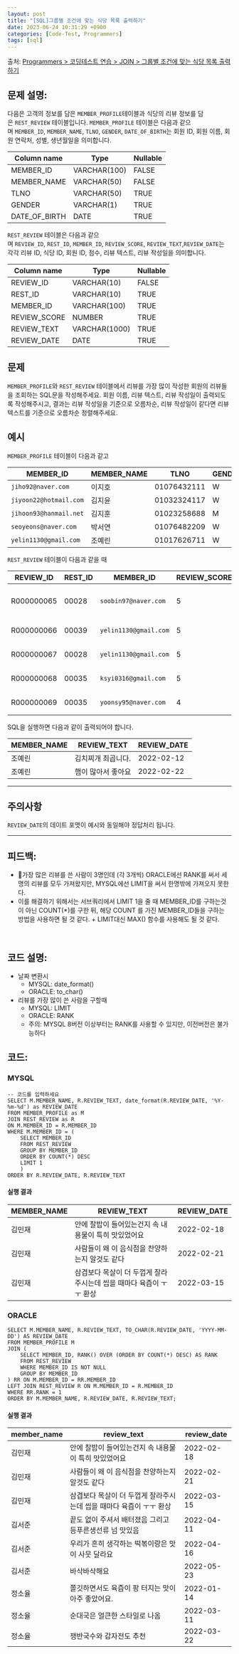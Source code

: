 ```yaml
---
layout: post
title: "[SQL]그룹별 조건에 맞는 식당 목록 출력하기"
date: 2023-06-24 10:31:29 +0900
categories: [Code-Test, Programmers]
tags: [sql]
---
```


출처: [Programmers > 코딩테스트 연습 > JOIN > 그룹별 조건에 맞는 식당 목록 출력하기](https://school.programmers.co.kr/learn/courses/30/lessons/131124)

## 문제 설명:

다음은 고객의 정보를 담은 `MEMBER_PROFILE`테이블과 식당의 리뷰 정보를 담은 `REST_REVIEW` 테이블입니다. `MEMBER_PROFILE` 테이블은 다음과 같으며 `MEMBER_ID`, `MEMBER_NAME`, `TLNO`, `GENDER`, `DATE_OF_BIRTH`는 회원 ID, 회원 이름, 회원 연락처, 성별, 생년월일을 의미합니다.

|Column name|Type|Nullable|
|---|---|---|
|MEMBER_ID|VARCHAR(100)|FALSE|
|MEMBER_NAME|VARCHAR(50)|FALSE|
|TLNO|VARCHAR(50)|TRUE|
|GENDER|VARCHAR(1)|TRUE|
|DATE_OF_BIRTH|DATE|TRUE|

`REST_REVIEW` 테이블은 다음과 같으며 `REVIEW_ID`, `REST_ID`, `MEMBER_ID`, `REVIEW_SCORE`, `REVIEW_TEXT`,`REVIEW_DATE`는 각각 리뷰 ID, 식당 ID, 회원 ID, 점수, 리뷰 텍스트, 리뷰 작성일을 의미합니다.

|Column name|Type|Nullable|
|---|---|---|
|REVIEW_ID|VARCHAR(10)|FALSE|
|REST_ID|VARCHAR(10)|TRUE|
|MEMBER_ID|VARCHAR(100)|TRUE|
|REVIEW_SCORE|NUMBER|TRUE|
|REVIEW_TEXT|VARCHAR(1000)|TRUE|
|REVIEW_DATE|DATE|TRUE|

## 문제

`MEMBER_PROFILE`와 `REST_REVIEW` 테이블에서 리뷰를 가장 많이 작성한 회원의 리뷰들을 조회하는 SQL문을 작성해주세요. 회원 이름, 리뷰 텍스트, 리뷰 작성일이 출력되도록 작성해주시고, 결과는 리뷰 작성일을 기준으로 오름차순, 리뷰 작성일이 같다면 리뷰 텍스트를 기준으로 오름차순 정렬해주세요.



## 예시

`MEMBER_PROFILE` 테이블이 다음과 같고

|MEMBER_ID|MEMBER_NAME|TLNO|GENDER|DATE_OF_BIRTH|
|---|---|---|---|---|
|`jiho92@naver.com`|이지호|01076432111|W|1992-02-12|
|`jiyoon22@hotmail.com`|김지윤|01032324117|W|1992-02-22|
|`jihoon93@hanmail.net`|김지훈|01023258688|M|1993-02-23|
|`seoyeons@naver.com`|박서연|01076482209|W|1993-03-16|
|`yelin1130@gmail.com`|조예린|01017626711|W|1990-11-30|

`REST_REVIEW` 테이블이 다음과 같을 때

|REVIEW_ID|REST_ID|MEMBER_ID|REVIEW_SCORE|REVIEW_TEXT|REVIEW_DATE|
|---|---|---|---|---|---|
|R000000065|00028|`soobin97@naver.com`|5|부찌 국물에서 샤브샤브 맛이나고 깔끔|2022-04-12|
|R000000066|00039|`yelin1130@gmail.com`|5|김치찌개 최곱니다.|2022-02-12|
|R000000067|00028|`yelin1130@gmail.com`|5|햄이 많아서 좋아요|2022-02-22|
|R000000068|00035|`ksyi0316@gmail.com`|5|숙성회가 끝내줍니다.|2022-02-15|
|R000000069|00035|`yoonsy95@naver.com`|4|비린내가 전혀없어요.|2022-04-16|

SQL을 실행하면 다음과 같이 출력되어야 합니다.

|MEMBER_NAME|REVIEW_TEXT|REVIEW_DATE|
|---|---|---|
|조예린|김치찌개 최곱니다.|2022-02-12|
|조예린|햄이 많아서 좋아요|2022-02-22|

---

## 주의사항

`REVIEW_DATE`의 데이트 포맷이 예시와 동일해야 정답처리 됩니다.
<br>

<hr>

## 피드백: 
* 가장 많은 리뷰를 쓴 사람이 3명인데 (각 3개씩) ORACLE에선 RANK를 써서 세명의 리뷰를 모두 가져왔지만, MYSQL에선 LIMIT을 써서 한명밖에 가져오지 못한다.
* 이를 해결하기 위해서는 서브쿼리에서 LIMIT 1을 줄 때 MEMBER_ID를 구하는것이 아닌 COUNT(*)를 구한 뒤, 해당 COUNT 를 가진 MEMBER_ID들을 구하는 방법을 사용하면 될 것 같다. + LIMIT대신 MAX() 함수를 사용해도 될 것 같다.

<br>

## 코드 설명:
* 날짜 변환시 
	* MYSQL: date_format()
	* ORACLE: to_char()
* 리뷰를 가장 많이 쓴 사람을 구할때
	* MYSQL: LIMIT
	* ORACLE: RANK
	* 주의: MYSQL 8버전 이상부터는 RANK를 사용할 수 있지만, 이전버전은 불가능하다

## 코드:

### MYSQL
```mysql
-- 코드를 입력하세요
SELECT M.MEMBER_NAME, R.REVIEW_TEXT, date_format(R.REVIEW_DATE, '%Y-%m-%d') as REVIEW_DATE
FROM MEMBER_PROFILE as M
JOIN REST_REVIEW as R
ON M.MEMBER_ID = R.MEMBER_ID
WHERE M.MEMBER_ID = (
	SELECT MEMBER_ID
	FROM REST_REVIEW
	GROUP BY MEMBER_ID
	ORDER BY COUNT(*) DESC 
	LIMIT 1
	)
ORDER BY R.REVIEW_DATE, R.REVIEW_TEXT
```
#### 실행 결과

|MEMBER_NAME|REVIEW_TEXT|REVIEW_DATE|
|---|---|---|
|김민재|안에 찰밥이 들어있는건지 속 내용물이 특히 맛있었어요|2022-02-18|
|김민재|사람들이 왜 이 음식점을 찬양하는지 알것도 같다|2022-02-21|
|김민재|삼겹보다 목살이 더 두껍게 잘라주시는데 씹을 때마다 육즙이 ㅜㅜ 환상|2022-03-15|

### ORACLE
```oracle
SELECT M.MEMBER_NAME, R.REVIEW_TEXT, TO_CHAR(R.REVIEW_DATE, 'YYYY-MM-DD') AS REVIEW_DATE
FROM MEMBER_PROFILE M
JOIN (
	SELECT MEMBER_ID, RANK() OVER (ORDER BY COUNT(*) DESC) AS RANK
	FROM REST_REVIEW
	WHERE MEMBER_ID IS NOT NULL
	GROUP BY MEMBER_ID
) RR ON M.MEMBER_ID = RR.MEMBER_ID
LEFT JOIN REST_REVIEW R ON M.MEMBER_ID = R.MEMBER_ID
WHERE RR.RANK = 1
ORDER BY M.MEMBER_NAME, R.REVIEW_DATE, R.REVIEW_TEXT;
```

#### 실행 결과

|member_name|review_text|review_date|
|---|---|---|
|김민재|안에 찰밥이 들어있는건지 속 내용물이 특히 맛있었어요|2022-02-18|
|김민재|사람들이 왜 이 음식점을 찬양하는지 알것도 같다|2022-02-21|
|김민재|삼겹보다 목살이 더 두껍게 잘라주시는데 씹을 때마다 육즙이 ㅜㅜ 환상|2022-03-15|
|김서준|끝도 없이 주셔서 배터졌음 그리고 등푸른생선류 넘 맛있음|2022-04-11|
|김서준|우리가 흔히 생각하는 떡볶이랑은 맛이 사뭇 달라요|2022-04-16|
|김서준|바삭바삭해요|2022-05-23|
|정소율|쫄깃하면서도 육즙이 팡 터지는 맛이 아주 좋았어요.|2022-01-14|
|정소율|순대국은 얼큰한 스타일로 나옴|2022-03-11|
|정소율|쟁반국수와 감자전도 추천|2022-03-22|


